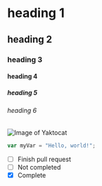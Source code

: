 # heading 1
## heading 2
### heading 3
#### heading 4
##### heading 5
###### heading 6

![Image of Yaktocat](https://octodex.github.com/images/yaktocat.png)

``` javascript
var myVar = "Hello, world!";
```

- [ ] Finish pull request
- [ ] Not completed
- [x] Complete
